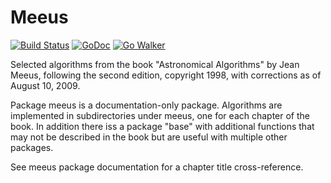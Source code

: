 # Meeus

[![Build Status](https://travis-ci.org/soniakeys/meeus.png)](https://travis-ci.org/soniakeys/meeus) [![GoDoc](https://godoc.org/github.com/soniakeys/meeus?status.svg)](https://godoc.org/github.com/soniakeys/meeus) [![Go Walker](http://gowalker.org/api/v1/badge)](http://gowalker.org/github.com/soniakeys/meeus)

Selected algorithms from the book "Astronomical Algorithms"
by Jean Meeus, following the second edition, copyright 1998,
with corrections as of August 10, 2009.

Package meeus is a documentation-only package.  Algorithms are implemented
in subdirectories under meeus, one for each chapter of the book.  In addition
there iss a package "base" with additional functions that may not be described
in the book but are useful with multiple other packages.

See meeus package documentation for a chapter title cross-reference.
